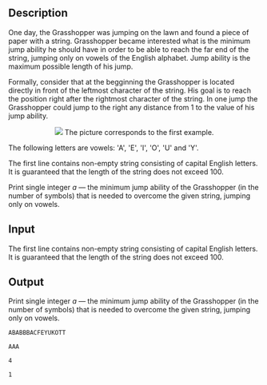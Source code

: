## Description

<div><p>One day, the Grasshopper was jumping on the lawn and found a piece of paper with a string. Grasshopper became interested what is the minimum <span class="tex-font-style-it">jump ability</span> he should have in order to be able to reach the far end of the string, jumping only on vowels of the English alphabet. <span class="tex-font-style-it">Jump ability</span> is the maximum possible length of his jump. </p><p>Formally, consider that at the begginning the Grasshopper is located directly in front of the leftmost character of the string. His goal is to reach the position right after the rightmost character of the string. In one jump the Grasshopper could jump to the right any distance from <span class="tex-span">1</span> to the value of his <span class="tex-font-style-it">jump ability</span>.</p><center> <img class="tex-graphics" src="file://TKURBpZT.png" style="max-width: 100.0%;max-height: 100.0%;">   <span class="tex-font-size-small">The picture corresponds to the first example.</span> </center><p>The following letters are vowels: '<span class="tex-font-style-tt">A</span>', '<span class="tex-font-style-tt">E</span>', '<span class="tex-font-style-tt">I</span>', '<span class="tex-font-style-tt">O</span>', '<span class="tex-font-style-tt">U</span>' and '<span class="tex-font-style-tt">Y</span>'.</p></div><div class="input-specification"><p>The first line contains non-empty string consisting of capital English letters. It is guaranteed that the length of the string does not exceed 100. </p></div><div class="output-specification"><p>Print single integer <span class="tex-span"><i>a</i></span>&nbsp;— the minimum <span class="tex-font-style-it">jump ability</span> of the Grasshopper (in the number of symbols) that is needed to overcome the given string, jumping only on vowels.</p></div>

## Input

<p>The first line contains non-empty string consisting of capital English letters. It is guaranteed that the length of the string does not exceed 100. </p>

## Output

<p>Print single integer <span class="tex-span"><i>a</i></span>&nbsp;— the minimum <span class="tex-font-style-it">jump ability</span> of the Grasshopper (in the number of symbols) that is needed to overcome the given string, jumping only on vowels.</p>





```input1
ABABBBACFEYUKOTT

```




```input2
AAA

```




```output1
4
```




```output2
1
```



